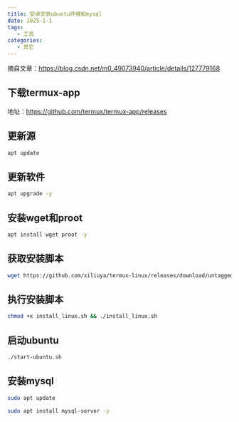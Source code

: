 ```yaml
---
title: 安卓安装ubuntu环境和mysql
date: 2025-1-1
tags:
   - 工具
categories:
   - 其它
---
```


摘自文章：https://blog.csdn.net/m0_49073940/article/details/127779168

## 下载termux-app
地址：https://github.com/termux/termux-app/releases

## 更新源
```sh
apt update
```

## 更新软件
```sh
apt upgrade -y
```

## 安装wget和proot
```sh
apt install wget proot -y
```

## 获取安装脚本
```sh
wget https://github.com/xiliuya/termux-linux/releases/download/untagged-d42e22a770f3c95aac45/install_linux.sh
```

## 执行安装脚本
```sh
chmod +x install_linux.sh && ./install_linux.sh
```

## 启动ubuntu
```sh
./start-ubuntu.sh
```

## 安装mysql
```sh
sudo apt update

sudo apt install mysql-server -y
```